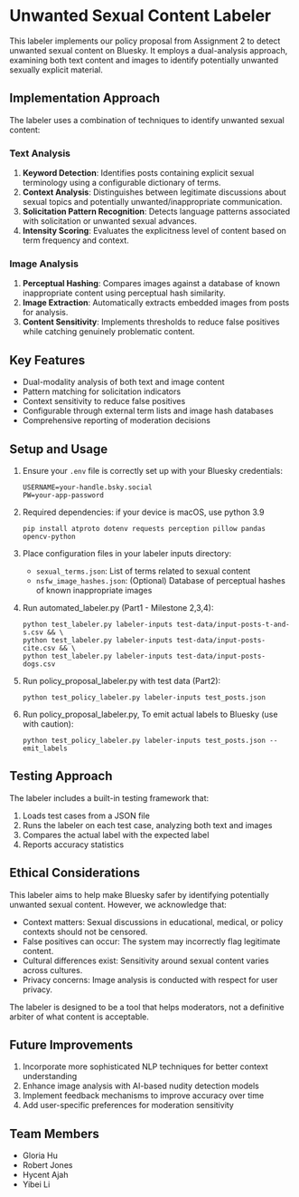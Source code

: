 # Unwanted Sexual Content Labeler

This labeler implements our policy proposal from Assignment 2 to detect unwanted sexual content on Bluesky. It employs a dual-analysis approach, examining both text content and images to identify potentially unwanted sexually explicit material.

## Implementation Approach

The labeler uses a combination of techniques to identify unwanted sexual content:

### Text Analysis
1. **Keyword Detection**: Identifies posts containing explicit sexual terminology using a configurable dictionary of terms.
2. **Context Analysis**: Distinguishes between legitimate discussions about sexual topics and potentially unwanted/inappropriate communication.
3. **Solicitation Pattern Recognition**: Detects language patterns associated with solicitation or unwanted sexual advances.
4. **Intensity Scoring**: Evaluates the explicitness level of content based on term frequency and context.

### Image Analysis
1. **Perceptual Hashing**: Compares images against a database of known inappropriate content using perceptual hash similarity.
2. **Image Extraction**: Automatically extracts embedded images from posts for analysis.
3. **Content Sensitivity**: Implements thresholds to reduce false positives while catching genuinely problematic content.

## Key Features

- Dual-modality analysis of both text and image content
- Pattern matching for solicitation indicators
- Context sensitivity to reduce false positives
- Configurable through external term lists and image hash databases
- Comprehensive reporting of moderation decisions

## Setup and Usage

1. Ensure your `.env` file is correctly set up with your Bluesky credentials:
   ```
   USERNAME=your-handle.bsky.social
   PW=your-app-password
   ```

2. Required dependencies:
if your device is macOS, use python 3.9
   ```
   pip install atproto dotenv requests perception pillow pandas opencv-python
   ```

3. Place configuration files in your labeler inputs directory:
   - `sexual_terms.json`: List of terms related to sexual content
   - `nsfw_image_hashes.json`: (Optional) Database of perceptual hashes of known inappropriate images

4. Run automated_labeler.py (Part1 - Milestone 2,3,4):
   ```
   python test_labeler.py labeler-inputs test-data/input-posts-t-and-s.csv && \
   python test_labeler.py labeler-inputs test-data/input-posts-cite.csv && \
   python test_labeler.py labeler-inputs test-data/input-posts-dogs.csv
   ```

5. Run policy_proposal_labeler.py with test data (Part2):
   ```
   python test_policy_labeler.py labeler-inputs test_posts.json
   ```

6. Run policy_proposal_labeler.py, To emit actual labels to Bluesky (use with caution):
   ```
   python test_policy_labeler.py labeler-inputs test_posts.json --emit_labels
   ```

## Testing Approach

The labeler includes a built-in testing framework that:

1. Loads test cases from a JSON file
2. Runs the labeler on each test case, analyzing both text and images
3. Compares the actual label with the expected label
4. Reports accuracy statistics

## Ethical Considerations

This labeler aims to help make Bluesky safer by identifying potentially unwanted sexual content. However, we acknowledge that:

- Context matters: Sexual discussions in educational, medical, or policy contexts should not be censored.
- False positives can occur: The system may incorrectly flag legitimate content.
- Cultural differences exist: Sensitivity around sexual content varies across cultures.
- Privacy concerns: Image analysis is conducted with respect for user privacy.

The labeler is designed to be a tool that helps moderators, not a definitive arbiter of what content is acceptable.

## Future Improvements

1. Incorporate more sophisticated NLP techniques for better context understanding
2. Enhance image analysis with AI-based nudity detection models
3. Implement feedback mechanisms to improve accuracy over time
4. Add user-specific preferences for moderation sensitivity

## Team Members

- Gloria Hu
- Robert Jones
- Hycent Ajah
- Yibei Li